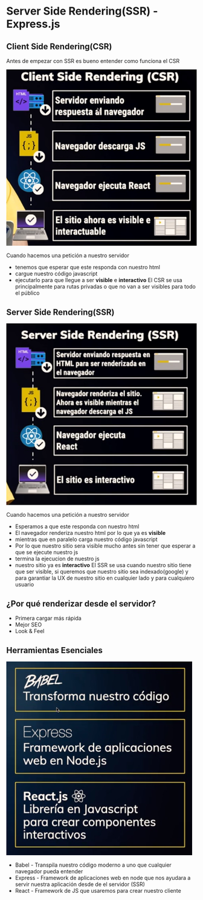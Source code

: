 # Server Side Rendering(SSR) - Express.js
## Client Side Rendering(CSR)
Antes de empezar con SSR es bueno entender como funciona el CSR

![ssr](./md/ssr-1.jpg)

Cuando hacemos una petición a nuestro servidor
* tenemos que esperar que este responda con nuestro html
* cargue nuestro código javascript
* ejecutarlo para que llegue a ser **visible** e **interactivo**
El CSR se usa principalmente para rutas privadas o que no van a ser visibles para todo el público
## Server Side Rendering(SSR)
![ssr](./md/ssr-2.jpg)

Cuando hacemos una petición a nuestro servidor
* Esperamos a que este responda con nuestro html
* El navegador renderiza nuestro html por lo que ya es **visible**
* mientras que en paralelo carga nuestro código javascript
* Por lo que nuestro sitio sera visible mucho antes sin tener que esperar a que se ejecute nuestro js
* termina la ejecucion de nuestro js
* nuestro sitio ya es **interactivo**
El SSR se usa cuando nuestro sitio tiene que ser visible, si queremos que nuestro sitio sea indexado(google) y para garantiar la UX de nuestro sitio en cualquier lado y para cualquiero usuario
## ¿Por qué renderizar desde el servidor?
* Primera cargar más rápida
* Mejor SEO
* Look & Feel
## Herramientas  Esenciales
![ssr](./md/ssr-3.jpg)

* Babel - Transpila nuestro código moderno a uno que cualquier navegador pueda entender
* Express - Framework de aplicaciones web en node que nos ayudara a servir nuestra aplicación desde de el servidor (SSR)
* React - Framework de JS que usaremos para crear nuestro cliente